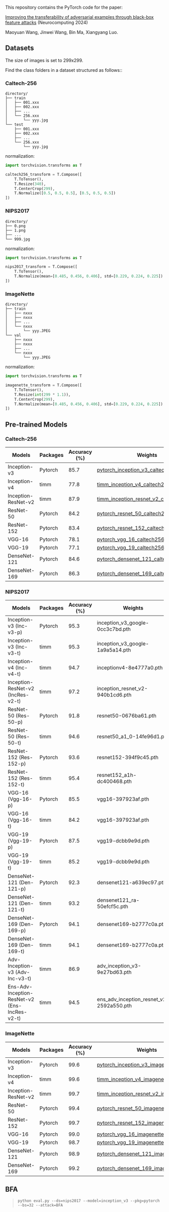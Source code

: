 This repository contains the PyTorch code for the paper:

[Improving the transferability of adversarial examples through black-box feature attacks](https://www.sciencedirect.com/science/article/pii/S0925231224006349?via%3Dihub) (Neurocomputing 2024)

Maoyuan Wang, Jinwei Wang, Bin Ma, Xiangyang Luo.

## Datasets

The size of images is set to 299x299.

Find the class folders in a dataset structured as follows::

### Caltech-256

```text
directory/
├── train
│   ├── 001.xxx
│   ├── 002.xxx
│   ├── ...
│   └── 256.xxx
│       └── yyy.jpg
└── test
    ├── 001.xxx
    ├── 002.xxx
    ├── ...
    └── 256.xxx
        └── yyy.jpg
```

normalization:

```python
import torchvision.transforms as T

caltech256_transform = T.Compose([
    T.ToTensor(),
    T.Resize(340),
    T.CenterCrop(299),
    T.Normalize([0.5, 0.5, 0.5], [0.5, 0.5, 0.5])
])
```

### NIPS2017

```text
directory/
├── 0.png
├── 1.png
├── ...
└── 999.jpg
```

normalization:

```python
import torchvision.transforms as T

nips2017_transform = T.Compose([
    T.ToTensor(),
    T.Normalize(mean=[0.485, 0.456, 0.406], std=[0.229, 0.224, 0.225])
])
```

### ImageNette

```text
directory/
├── train
│   ├── nxxx
│   ├── nxxx
│   ├── ...
│   └── nxxx
│       └── yyy.JPEG
└── val
    ├── nxxx
    ├── nxxx
    ├── ...
    └── nxxx
        └── yyy.JPEG
```

normalization:

```python
import torchvision.transforms as T

imagenette_transform = T.Compose([
    T.ToTensor(),
    T.Resize(int(299 * 1.1)),
    T.CenterCrop(299),
    T.Normalize(mean=[0.485, 0.456, 0.406], std=[0.229, 0.224, 0.225])
])
```

## Pre-trained Models

### Caltech-256

| Models              | Packages | Accuracy (%) | Weights                                                                                                     |
|---------------------|----------|--------------|-------------------------------------------------------------------------------------------------------------|
| Inception-v3        | Pytorch  | 85.7         | [pytorch_inception_v3_caltech256.pth](resources%2Fstate_dict%2Fpytorch_inception_v3_caltech256.pth)         |
| Inception-v4        | timm     | 77.8         | [timm_inception_v4_caltech256.pth](resources%2Fstate_dict%2Ftimm_inception_v4_caltech256.pth)               |
| Inception-ResNet-v2 | timm     | 87.9         | [timm_inception_resnet_v2_caltech256.pth](resources%2Fstate_dict%2Ftimm_inception_resnet_v2_caltech256.pth) |
| ResNet-50           | Pytorch  | 84.2         | [pytorch_resnet_50_caltech256.pth](resources%2Fstate_dict%2Fpytorch_resnet_50_caltech256.pth)               |
| ResNet-152          | Pytorch  | 83.4         | [pytorch_resnet_152_caltech256.pth](resources%2Fstate_dict%2Fpytorch_resnet_152_caltech256.pth)             |
| VGG-16              | Pytorch  | 78.1         | [pytorch_vgg_16_caltech256.pth](resources%2Fstate_dict%2Fpytorch_vgg_16_caltech256.pth)                     |
| VGG-19              | Pytorch  | 77.1         | [pytorch_vgg_19_caltech256.pth](resources%2Fstate_dict%2Fpytorch_vgg_19_caltech256.pth)                     |
| DenseNet-121        | Pytorch  | 84.6         | [pytorch_densenet_121_caltech256.pth](resources%2Fstate_dict%2Fpytorch_densenet_121_caltech256.pth)         |
| DenseNet-169        | Pytorch  | 86.3         | [pytorch_densenet_169_caltech256.pth](resources%2Fstate_dict%2Fpytorch_densenet_169_caltech256.pth)         |

### NIPS2017

| Models                                        | Packages | Accuracy (%) | Weights                                  |
|-----------------------------------------------|----------|--------------|------------------------------------------|
| Inception-v3 (Inc-v3-p)                       | Pytorch  | 95.3         | inception_v3_google-0cc3c7bd.pth         |
| Inception-v3 (Inc-v3-t)                       | timm     | 95.3         | inception_v3_google-1a9a5a14.pth         |
| Inception-v4 (Inc-v4-t)                       | timm     | 94.7         | inceptionv4-8e4777a0.pth                 |
| Inception-ResNet-v2 (IncRes-v2-t)             | timm     | 97.2         | inception_resnet_v2-940b1cd6.pth         |
| ResNet-50 (Res-50-p)                          | Pytorch  | 91.8         | resnet50-0676ba61.pth                    |
| ResNet-50 (Res-50-t)                          | timm     | 94.6         | resnet50_a1_0-14fe96d1.pth               |
| ResNet-152 (Res-152-p)                        | Pytorch  | 93.6         | resnet152-394f9c45.pth                   |
| ResNet-152 (Res-152-t)                        | timm     | 95.4         | resnet152_a1h-dc400468.pth               |
| VGG-16 (Vgg-16-p)                             | Pytorch  | 85.5         | vgg16-397923af.pth                       |
| VGG-16 (Vgg-16-t)                             | timm     | 84.2         | vgg16-397923af.pth                       |
| VGG-19 (Vgg-19-p)                             | Pytorch  | 87.5         | vgg19-dcbb9e9d.pth                       |
| VGG-19 (Vgg-19-t)                             | timm     | 85.2         | vgg19-dcbb9e9d.pth                       |
| DenseNet-121 (Den-121-p)                      | Pytorch  | 92.3         | densenet121-a639ec97.pth                 |
| DenseNet-121 (Den-121-t)                      | timm     | 93.2         | densenet121_ra-50efcf5c.pth              |
| DenseNet-169 (Den-169-p)                      | Pytorch  | 94.1         | densenet169-b2777c0a.pth                 |
| DenseNet-169 (Den-169-t)                      | timm     | 94.1         | densenet169-b2777c0a.pth                 |
| Adv-Inception-v3 (Adv-Inc-v3-t)               | timm     | 86.9         | adv_inception_v3-9e27bd63.pth            |
| Ens-Adv-Inception-ResNet-v2 (Ens-IncRes-v2-t) | timm     | 94.5         | ens_adv_inception_resnet_v2-2592a550.pth |

### ImageNette

| Models              | Packages | Accuracy (%) | Weights                                                                                                     |
|---------------------|----------|--------------|-------------------------------------------------------------------------------------------------------------|
| Inception-v3        | Pytorch  | 99.6         | [pytorch_inception_v3_imagenette.pth](resources%2Fstate_dict%2Fpytorch_inception_v3_imagenette.pth)         |
| Inception-v4        | timm     | 99.6         | [timm_inception_v4_imagenette.pth](resources%2Fstate_dict%2Ftimm_inception_v4_imagenette.pth)               |
| Inception-ResNet-v2 | timm     | 99.7         | [timm_inception_resnet_v2_imagenette.pth](resources%2Fstate_dict%2Ftimm_inception_resnet_v2_imagenette.pth) |
| ResNet-50           | Pytorch  | 99.4         | [pytorch_resnet_50_imagenette.pth](resources%2Fstate_dict%2Fpytorch_resnet_50_imagenette.pth)               |
| ResNet-152          | Pytorch  | 99.7         | [pytorch_resnet_152_imagenette.pth](resources%2Fstate_dict%2Fpytorch_resnet_152_imagenette.pth)             |
| VGG-16              | Pytorch  | 99.0         | [pytorch_vgg_16_imagenette.pth](resources%2Fstate_dict%2Fpytorch_vgg_16_imagenette.pth)                     |
| VGG-19              | Pytorch  | 98.7         | [pytorch_vgg_19_imagenette.pth](resources%2Fstate_dict%2Fpytorch_vgg_19_imagenette.pth)                     |
| DenseNet-121        | Pytorch  | 98.9         | [pytorch_densenet_121_imagenette.pth](resources%2Fstate_dict%2Fpytorch_densenet_121_imagenette.pth)         |
| DenseNet-169        | Pytorch  | 99.2         | [pytorch_densenet_169_imagenette.pth](resources%2Fstate_dict%2Fpytorch_densenet_169_imagenette.pth)         |

## BFA

> `python eval.py --ds=nips2017 --model=inception_v3 --pkg=pytorch --bs=32 --attack=BFA`
